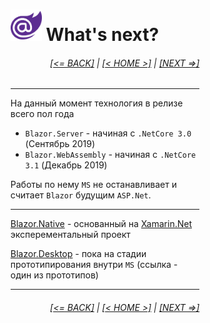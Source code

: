 <div style="width:60%; margin-left:20%;">

# <img src="./images/blazor_logo_transparent.png " width="50" /> What's next?

<div style="text-align:right;">

###### [[<= BACK]](08.md) | [[< HOME >]](00.1.md) | [[NEXT =>]](10.md)

</div>

---

На данный момент технология в релизе всего пол года

- `Blazor.Server` - начиная с `.NetCore 3.0` (Сентябрь 2019)
- `Blazor.WebAssembly` - начиная с `.NetCore 3.1` (Декабрь 2019)

Работы по нему `MS` не останавливает и считает `Blazor` будущим `ASP.Net`.

---

[Blazor.Native](https://github.com/xamarin/MobileBlazorBindings) - основанный на [Xamarin.Net](https://dotnet.microsoft.com/apps/xamarin) эксперементальный проект

[Blazor.Desktop](https://github.com/aspnet/AspLabs/tree/master/src/ComponentsElectron) - пока на стадии прототипирования внутри `MS` (ссылка - один из прототипов)

---

<div style="text-align:right;">

###### [[<= BACK]](08.md) | [[< HOME >]](00.1.md) | [[NEXT =>]](10.md)

</div>

</div>
